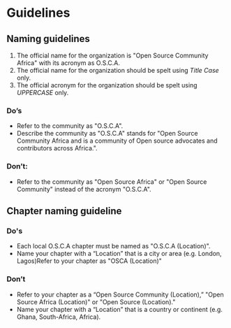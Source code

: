 # Guidelines

## Naming guidelines

1. The official name for the organization is "Open Source Community Africa" with its acronym as O.S.C.A.
2. The official name for the organization should be spelt using _Title Case_ only.
3. The official acronym for the organization should be spelt using _UPPERCASE_ only.

### Do’s

* Refer to the community as "O.S.C.A".
* Describe the community as "O.S.C.A" stands for "Open Source Community Africa and is a community of Open source advocates and contributors across Africa.".

### Don’t:

* Refer to the community as "Open Source Africa" or "Open Source Community" instead of the acronym "O.S.C.A".

## Chapter naming guideline

### Do's

* Each local O.S.C.A chapter must be named as "O.S.C.A \(Location\)".
* Name your chapter with a “Location” that is a city or area \(e.g. London, Lagos\)Refer to your chapter as "OSCA \(Location\)"

### Don’t

* Refer to your chapter as a “Open Source Community \(Location\),” "Open Source Africa \(Location\)" or "Open Source \(Location\)."
* Name your chapter with a “Location” that is a country or continent \(e.g. Ghana, South-Africa, Africa\).

